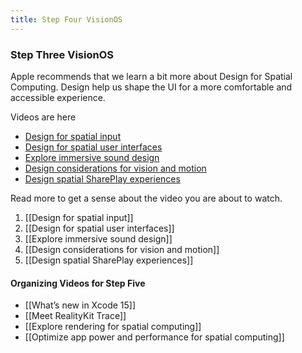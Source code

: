 ```yaml
---
title: Step Four VisionOS
---
```


### Step Three VisionOS

Apple recommends that we learn a bit more about Design for Spatial Computing. Design help us shape the UI for a more comfortable and accessible experience. 

Videos are here
- [Design for spatial input](https://developer.apple.com/videos/play/wwdc2023/10073/)
- [Design for spatial user interfaces](https://developer.apple.com/videos/play/wwdc2023/10076/)
- [Explore immersive sound design](https://developer.apple.com/videos/play/wwdc2023/10271/)
- [Design considerations for vision and motion](https://developer.apple.com/videos/play/wwdc2023/10078/)
- [Design spatial SharePlay experiences](https://developer.apple.com/videos/play/wwdc2023/10075/)

Read more to get a sense about the video you are about to watch. 
1. [[Design for spatial input]]
2. [[Design for spatial user interfaces]]
3. [[Explore immersive sound design]]
4. [[Design considerations for vision and motion]]
5. [[Design spatial SharePlay experiences]]

#### Organizing Videos for Step Five
- [[What’s new in Xcode 15]]
- [[Meet RealityKit Trace]]
- [[Explore rendering for spatial computing]]
- [[Optimize app power and performance for spatial computing]]
